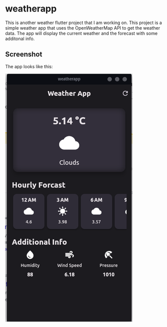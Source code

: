 # weatherapp

This is another weather flutter project that I am working on. This project is a simple weather app that uses the OpenWeatherMap API to get the weather data. The app will display the current weather and the forecast with some additonal info.

## Screenshot

The app looks like this:

![Waether App Screen](image.png)


